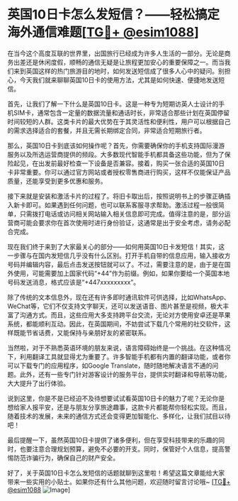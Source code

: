# 英国10日卡怎么发短信？——轻松搞定海外通信难题[[TG💪+ @esim1088](https://t.me/s/esim1088)]

在当今这个高度互联的世界里，出国旅行已经成为许多人生活的一部分。无论是商务出差还是休闲度假，顺畅的通信无疑是让旅程更加安心的重要保障之一。而当我们来到英国这样的热门旅游目的地时，如何发送短信成了很多人心中的疑问。别担心，今天我们就来聊聊英国10日卡的使用方法，尤其是如何快速、便捷地发送短信。

首先，让我们了解一下什么是英国10日卡。这是一种专为短期访英人士设计的手机SIM卡，通常包含一定量的数据流量和通话时长，非常适合那些计划在英国停留时间较短的人群。这类卡片的最大优势在于其灵活性和便利性，用户可以根据自己的需求选择适合的套餐，并且无需长期绑定合同，非常适合短期旅行者。

那么，英国10日卡到底该如何操作呢？首先，你需要确保你的手机支持国际漫游服务以及所选运营商提供的频段。大多数现代智能手机都具备这些功能，但为了保险起见，在出发前最好检查一下设备是否兼容。接着，购买一张合适的英国10日卡非常重要。你可以通过官方网站或者授权零售商进行购买，这样不仅能保证产品质量，还能享受到更多优惠和服务。

接下来就是安装和激活卡片的过程了。将旧卡取出后，按照说明书上的步骤正确插入新卡即可。如果遇到任何问题，也可以联系客服寻求帮助。激活过程一般很简单，只需拨打电话或访问相关网站输入相关信息即可完成。值得注意的是，部分运营商可能会要求你在首次使用时进行身份验证，这通常是出于安全考虑，请务必配合完成。

现在我们终于来到了大家最关心的部分——如何用英国10日卡发短信！其实，这一步骤与在国内发短信几乎没有什么区别。打开手机自带的信息应用，输入接收方号码并编辑内容，最后点击发送按钮就可以了。不过，需要注意的是，由于是在国外使用，可能需要加上国家代码“+44”作为前缀。例如，如果你要给一个英国本地号码发送消息，格式应该是“+447xxxxxxxxx”。

除了传统的文本信息外，现在还有许多即时通讯软件可供选择，比如WhatsApp、WeChat等，它们不仅支持文字聊天，还可以发送语音、图片甚至是视频，极大丰富了沟通方式。而且，这些应用大多支持跨平台交流，无论对方使用安卓还是苹果系统，都能顺利互动。因此，在英国期间，不妨尝试下载几个常用的社交软件，这样既能节省话费，又能保持与亲朋好友的紧密联系。

当然啦，对于不熟悉英语环境的朋友来说，语言障碍始终是一个挑战。在这种情况下，利用翻译工具就显得尤为重要了。许多智能手机都有内置的翻译功能，或者你可以下载专门的应用程序，如Google Translate，随时随地解决语言不通的问题。此外，还有一些专门针对游客设计的服务平台，提供实时翻译和导航等功能，大大提升了出行体验。

说到这里，你是不是已经迫不及待想要试试看英国10日卡的魅力了呢？无论你是想给家人报平安，还是与朋友分享旅途趣事，这款卡片都能帮你轻松实现。而且，随着技术的发展，未来的通信方式还会变得更加智能化、多样化，让我们拭目以待吧！

最后提醒一下，虽然英国10日卡提供了诸多便利，但在享受科技带来的乐趣的同时，也要注意合理规划预算，避免不必要的开支。同时，保管好个人信息，提高警惕防范诈骗行为，确保自己的财产安全。

好了，关于英国10日卡怎么发短信的话题就聊到这里啦！希望这篇文章能给大家带来一些实用的小贴士。如果你还有什么其他问题，欢迎随时留言讨论哦~ [[TG💪+ @esim1088](https://t.me/s/esim1088) ![Image](https://i.postimg.cc/4NQfJmqS/Snipaste-2025-05-13-00-14-12.png)]